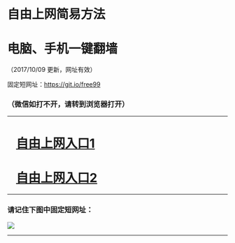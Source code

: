 ﻿# 自由上网简易方法

# 电脑、手机一键翻墙

（2017/10/09 更新，网址有效）

固定短网址：https://git.io/free99

### （微信如打不开，请转到浏览器打开）


***





# &nbsp;&nbsp; <a href="http://ft1065025718.fwq-tz-1001.info/fwqtz01.html?t=10090011624 " target="_blank">自由上网入口1</a>
# &nbsp;&nbsp; <a href="http://ft594830977.fwq-tz-1002.info/fwqtz02.html?t=100900124836 " target="_blank">自由上网入口2</a>
***

### 请记住下图中固定短网址：

<img src="https://s3-us-west-2.amazonaws.com/fwq-1001/yjfq-20170905okok.png" /> 


***

